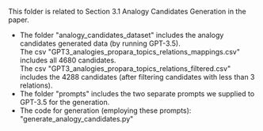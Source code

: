This folder is related to Section 3.1  Analogy Candidates Generation in the paper.

* The folder "analogy_candidates_dataset" includes the analogy candidates generated data (by running GPT-3.5). <br>
The csv "GPT3_analogies_propara_topics_relations_mappings.csv" includes all 4680 candidates. <br>
The csv "GPT3_analogies_propara_topics_relations_filtered.csv" includes the 4288 candidates 
  (after filtering candidates with less than 3 relations). <br>
* The folder "prompts" includes the two separate prompts we supplied to GPT-3.5 for the generation. <br>
* The code for generation (employing these prompts): "generate_analogy_candidates.py"
